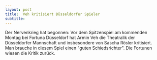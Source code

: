 ```yaml
---
layout: post
title:  Veh kritisiert Düsseldorfer Spieler
subtitle:  
---
```


Der Nervenkrieg hat begonnen: Vor dem Spitzenspiel am kommenden Montag bei Fortuna Düsseldorf hat Armin Veh die Theatralik der Düsseldorfer Mannschaft und insbesondere von Sascha Rösler kritisiert. Man brauche in diesem Spiel einen "guten Schiedsrichter". Die Fortunen wiesen die Kritik zurück.


